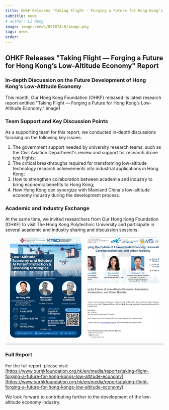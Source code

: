 ```yaml
---
title: OHKF Releases "Taking Flight — Forging a Future for Hong Kong’s Low-Altitude Economy" Report
subtitle: news
# author: Li Heng
image: images/news/0916TALK/image.png
tags: news
order:
---
```


## OHKF Releases "Taking Flight — Forging a Future for Hong Kong’s Low-Altitude Economy" Report

### In-depth Discussion on the Future Development of Hong Kong's Low-Altitude Economy

This month, Our Hong Kong Foundation (OHKF) released its latest research report entitled "Taking Flight — Forging a Future for Hong Kong’s Low-Altitude Economy."
image1

### Team Support and Key Discussion Points

As a supporting team for this report, we conducted in-depth discussions focusing on the following key issues:

1. The government support needed by university research teams, such as the Civil Aviation Department's review and support for research drone test flights;
2. The critical breakthroughs required for transforming low-altitude technology research achievements into industrial applications in Hong Kong;
3. How to strengthen collaboration between academia and industry to bring economic benefits to Hong Kong;
4. How Hong Kong can synergize with Mainland China's low-altitude economy industry during the development process.

### Academic and Industry Exchange

At the same time, we invited researchers from Our Hong Kong Foundation (OHKF) to visit The Hong Kong Polytechnic University and participate in several academic and industry sharing and discussion sessions.
<div style="text-align: center; margin-bottom: 20px; display: flex; justify-content: center; gap: 20px;">
  <img src="https://github.com/PolyU-TASLAB/polyu-taslab.github.io/raw/main/images/news/0916TALK/image2.png" alt="Low-Altitude Patent Seminar" 
       style="width: 45%; height: auto; object-fit: cover; border-radius: 15px;">
  <img src="https://github.com/PolyU-TASLAB/polyu-taslab.github.io/raw/main/images/news/0916TALK/image3.jpg" alt="Mr.Zhu Xiaojun" 
      style="width: 45%; height: auto; object-fit: cover; border-radius: 15px;">
</div>


---

### Full Report

For the full report, please visit: [https://www.ourhkfoundation.org.hk/en/media/reports/taking-flight-forging-a-future-for-hong-kongs-low-altitude-economy](https://www.ourhkfoundation.org.hk/en/media/reports/taking-flight-forging-a-future-for-hong-kongs-low-altitude-economy)

We look forward to contributing further to the development of the low-altitude economy industry.
